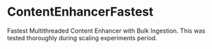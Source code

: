 # ContentEnhancerFastest


Fastest Multithreaded Content Enhancer with Bulk Ingestion.
This was tested thoroughly during scaling experiments period.
